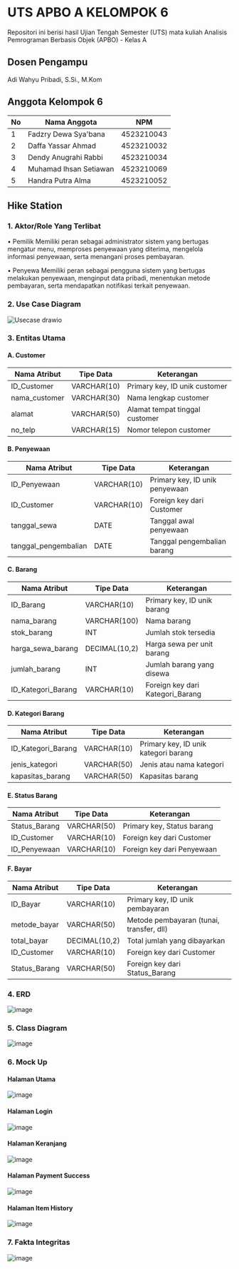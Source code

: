 # UTS APBO A KELOMPOK 6 

Repositori ini berisi hasil Ujian Tengah Semester (UTS) mata kuliah Analisis Pemrograman Berbasis Objek (APBO) - Kelas A 

## Dosen Pengampu
Adi Wahyu Pribadi, S.Si., M.Kom

## Anggota Kelompok 6
| No | Nama Anggota          | NPM         |
|----|-----------------------|-------------|
| 1  | Fadzry Dewa Sya'bana  | 4523210043  |
| 2  | Daffa Yassar Ahmad    | 4523210032  |
| 3  | Dendy Anugrahi Rabbi  | 4523210034  |
| 4  | Muhamad Ihsan Setiawan| 4523210069  |
| 5  | Handra Putra Alma     | 4523210052  |

## Hike Station 

### 1. Aktor/Role Yang Terlibat

• Pemilik
Memiliki peran sebagai administrator sistem yang bertugas mengatur menu, memproses penyewaan yang diterima, mengelola informasi penyewaan, serta menangani proses pembayaran.

• Penyewa
Memiliki peran sebagai pengguna sistem yang bertugas melakukan penyewaan, menginput data pribadi, menentukan metode pembayaran, serta mendapatkan notifikasi terkait penyewaan.


### 2. Use Case Diagram 
![Usecase drawio](https://github.com/user-attachments/assets/032b867d-e621-478d-ba02-cca8d94fcb9c)


### 3. Entitas Utama 

#### A. Customer  

| Nama Atribut   | Tipe Data    | Keterangan                     |
| -------------- | ------------ | ------------------------------ |
| ID_Customer    | VARCHAR(10)  | Primary key, ID unik customer  |
| nama_customer  | VARCHAR(30)  | Nama lengkap customer          |
| alamat         | VARCHAR(50)  | Alamat tempat tinggal customer |
| no_telp        | VARCHAR(15)  | Nomor telepon customer         |


#### B. Penyewaan 

| Nama Atribut         | Tipe Data   | Keterangan                     |
| -------------------- | ----------- | ------------------------------ |
| ID_Penyewaan         | VARCHAR(10) | Primary key, ID unik penyewaan |
| ID_Customer          | VARCHAR(10) | Foreign key dari Customer      |
| tanggal_sewa         | DATE        | Tanggal awal penyewaan         |
| tanggal_pengembalian | DATE        | Tanggal pengembalian barang    |


#### C. Barang 

| Nama Atribut        | Tipe Data     | Keterangan                         |
| --------------------| ------------- | ---------------------------------- |
| ID_Barang           | VARCHAR(10)   | Primary key, ID unik barang        |
| nama_barang         | VARCHAR(100)  | Nama barang                        |
| stok_barang         | INT           | Jumlah stok tersedia               |
| harga_sewa_barang   | DECIMAL(10,2) | Harga sewa per unit barang         |
| jumlah_barang       | INT           | Jumlah barang yang disewa          |
| ID_Kategori_Barang  | VARCHAR(10)   | Foreign key dari Kategori_Barang   |


#### D. Kategori Barang 

| Nama Atribut        | Tipe Data   | Keterangan                            |
| --------------------| ----------- | ------------------------------------- |
| ID_Kategori_Barang  | VARCHAR(10) | Primary key, ID unik kategori barang  |
| jenis_kategori      | VARCHAR(50) | Jenis atau nama kategori              |
| kapasitas_barang    | VARCHAR(50) | Kapasitas barang                      |


#### E. Status Barang 

| Nama Atribut   | Tipe Data    | Keterangan                                 |
| -------------- | -------------| ------------------------------------------ |
| Status_Barang  | VARCHAR(50)  | Primary key, Status barang                 |
| ID_Customer    | VARCHAR(10)  | Foreign key dari Customer                  |
| ID_Penyewaan   | VARCHAR(10)  | Foreign key dari Penyewaan                 |


#### F. Bayar 

| Nama Atribut  | Tipe Data     | Keterangan                               |
| ------------- | ------------- | ---------------------------------------- |
| ID_Bayar      | VARCHAR(10)   | Primary key, ID unik pembayaran          |
| metode_bayar  | VARCHAR(50)   | Metode pembayaran (tunai, transfer, dll) |
| total_bayar   | DECIMAL(10,2) | Total jumlah yang dibayarkan             |
| ID_Customer   | VARCHAR(10)   | Foreign key dari Customer                |
| Status_Barang | VARCHAR(50)   | Foreign key dari Status_Barang           |


### 4. ERD 
![image](https://github.com/user-attachments/assets/cdafc97a-01c1-4c31-b05d-394ada849867)




### 5. Class Diagram 
![image](https://github.com/user-attachments/assets/442d80eb-4250-4325-9799-aad0612dfd1a)


### 6. Mock Up 
#### Halaman Utama
![image](https://github.com/user-attachments/assets/e4f369fe-958e-48fc-8ea3-204901c31b24)

#### Halaman Login
![image](https://github.com/user-attachments/assets/ac910007-3469-438a-a86c-ed45ae5859ec)

#### Halaman Keranjang
![image](https://github.com/user-attachments/assets/10d3f428-c4a5-4390-9ffc-7ecb45f156b1)

#### Halaman Payment Success
![image](https://github.com/user-attachments/assets/ead8c496-a287-4474-a159-65a41e86effb)

#### Halaman Item History
![image](https://github.com/user-attachments/assets/ec20f20f-945d-4288-b7f5-fc75a6ad1492)







### 7. Fakta Integritas 
![image](https://github.com/user-attachments/assets/a6eeb6f3-ae4f-45b1-92a5-79724c3afe28)

